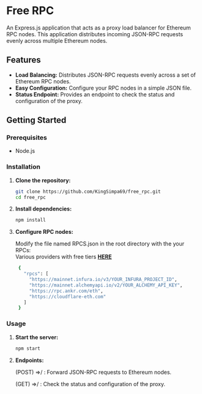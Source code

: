 # Free RPC

An Express.js application that acts as a proxy load balancer for Ethereum RPC nodes. This application distributes incoming JSON-RPC requests evenly across multiple Ethereum nodes.

## Features

- **Load Balancing:** Distributes JSON-RPC requests evenly across a set of Ethereum RPC nodes.
- **Easy Configuration:** Configure your RPC nodes in a simple JSON file.
- **Status Endpoint:** Provides an endpoint to check the status and configuration of the proxy.

## Getting Started

### Prerequisites

- Node.js

### Installation

1. **Clone the repository:**

   ```bash
   git clone https://github.com/KingSimpa69/free_rpc.git
   cd free_rpc
   ```

2. **Install dependencies:**

   ```bash
   npm install
    ```

3. **Configure RPC nodes:**

    Modify the file named RPCS.json in the root directory with the your RPCs:  
    Various providers with free tiers **[HERE](https://docs.base.org/docs/tools/node-providers)**

   ```bash
    {
      "rpcs": [
        "https://mainnet.infura.io/v3/YOUR_INFURA_PROJECT_ID",
        "https://mainnet.alchemyapi.io/v2/YOUR_ALCHEMY_API_KEY",
        "https://rpc.ankr.com/eth",
        "https://cloudflare-eth.com"
      ]
    }
    ```

### Usage

1. **Start the server:**

   ```bash
   npm start
    ```

2. **Endpoints:**

    (POST) =>/ : Forward JSON-RPC requests to Ethereum nodes.

    (GET) =>/ : Check the status and configuration of the proxy.

